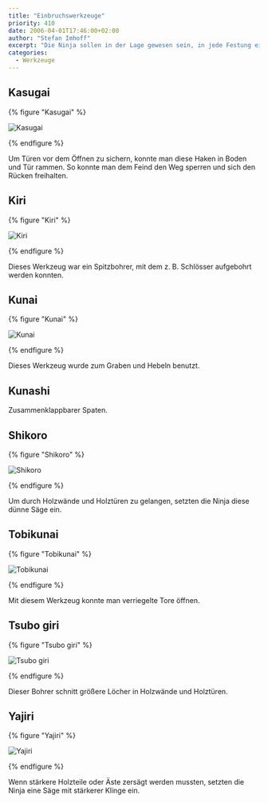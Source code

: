 ```yaml
---
title: "Einbruchswerkzeuge"
priority: 410
date: 2006-04-01T17:46:00+02:00
author: "Stefan Imhoff"
excerpt: "Die Ninja sollen in der Lage gewesen sein, in jede Festung einzubrechen und aus jedem Gefängnis ausbrechen. Dazu hatten sie eine große Werkzeugsammlung zum sägen, bohren und graben."
categories:
  - Werkzeuge
---
```


## Kasugai

{% figure "Kasugai" %}

![Kasugai](/assets/images/book/werkzeuge-kasugai.jpg)

{% endfigure %}

Um Türen vor dem Öffnen zu sichern, konnte man diese Haken in Boden und Tür rammen. So konnte man dem Feind den Weg sperren und sich den Rücken freihalten.

## Kiri

{% figure "Kiri" %}

![Kiri](/assets/images/book/werkzeuge-kiri.jpg)

{% endfigure %}

Dieses Werkzeug war ein Spitzbohrer, mit dem z. B. Schlösser aufgebohrt werden konnten.

## Kunai

{% figure "Kunai" %}

![Kunai](/assets/images/book/werkzeuge-kunai.jpg)

{% endfigure %}

Dieses Werkzeug wurde zum Graben und Hebeln benutzt.

## Kunashi

Zusammenklappbarer Spaten.

## Shikoro

{% figure "Shikoro" %}

![Shikoro](/assets/images/book/werkzeuge-shikoro.jpg)

{% endfigure %}

Um durch Holzwände und Holztüren zu gelangen, setzten die Ninja diese dünne Säge ein.

## Tobikunai

{% figure "Tobikunai" %}

![Tobikunai](/assets/images/book/werkzeuge-tobikunai.jpg)

{% endfigure %}

Mit diesem Werkzeug konnte man verriegelte Tore öffnen.

## Tsubo giri

{% figure "Tsubo giri" %}

![Tsubo giri](/assets/images/book/werkzeuge-tsubogiri.jpg)

{% endfigure %}

Dieser Bohrer schnitt größere Löcher in Holzwände und Holztüren.

## Yajiri

{% figure "Yajiri" %}

![Yajiri](/assets/images/book/werkzeuge-yajiri.jpg)

{% endfigure %}

Wenn stärkere Holzteile oder Äste zersägt werden mussten, setzten die Ninja eine Säge mit stärkerer Klinge ein.
